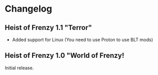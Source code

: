 # Changelog
## Heist of Frenzy 1.1 "Terror"
* Added support for Linux (You need to use Proton to use BLT mods)

## Heist of Frenzy 1.0 "World of Frenzy!
Initial release.
